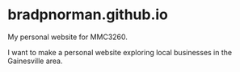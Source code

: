 bradpnorman.github.io
=====================

My personal website for MMC3260.

I want to make a personal website exploring local businesses in the Gainesville area.
